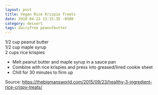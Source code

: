 ```yaml
---
layout: post
title: Vegan Rice Krispie Treats
date: 2018-04-22 13:15:35 -0500
category: dessert
tags: dairyfree peanutbutter
---
```

1/2 cup peanut butter  
1/2 cup maple syrup  
2 cups rice krispies  
<ul>
 	<li>Melt peanut butter and maple syrup in a sauce pan</li>
 	<li>Combine with rice krispies and press into greased/lined cookie sheet</li>
 	<li>Chill for 30 minutes to firm up</li>
</ul>
Source: <a href="https://thebigmansworld.com/2015/09/23/healthy-3-ingredient-rice-crispy-treats/">https://thebigmansworld.com/2015/09/23/healthy-3-ingredient-rice-crispy-treats/</a>
